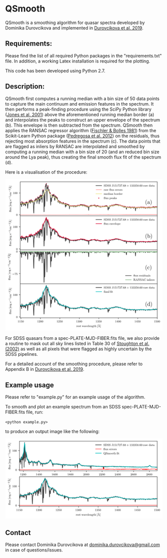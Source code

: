 # QSmooth

QSmooth is a smoothing algorithm for quasar spectra developed by Dominika Durovcikova and implemented in [Durovcikova et al. 2019](https://arxiv.org/abs/1912.01050).

## Requirements:

Please find the list of all required Python packages in the "requirements.txt" file. In addition, a working Latex installation is required for the plotting.

This code has been developed using Python 2.7.

## Description:

QSmooth first computes a running median with a bin size of 50 data points to capture the main continuum and emission features in the spectrum. It then performs a peak-finding procedure using the SciPy Python library ([Jones et al. 2001](https://www.scipy.org/)) above the aforementioned running median border (a) and interpolates the peaks to construct an upper envelope of the spectrum (b). This envelope is then subtracted from the spectrum. QSmooth then applies the RANSAC regressor algorithm ([Fischler & Bolles 1981](https://dl.acm.org/doi/pdf/10.1145/358669.358692)) from the Scikit-Learn Python package ([Pedregosa et al. 2012](https://arxiv.org/pdf/1201.0490.pdf)) on the residuals, thus rejecting most absorption features in the spectrum (c). The data points that are flagged as inliers by RANSAC are interpolated and smoothed by computing a running median with a bin size of 20 (and an reduced bin size around the Lya peak), thus creating the final smooth flux fit of the spectrum (d).

Here is a visualisation of the procedure:

![Smoothing procedure](/example_plots/smoothing_closeup.png)

For SDSS quasars from a spec-PLATE-MJD-FIBER.fits file, we also provide a routine to mask out all sky lines listed in Table 30 of [Stoughton et al. (2002)](https://iopscience.iop.org/article/10.1086/324741/pdf) as well as all pixels that were flagged as highly uncertain by the SDSS pipelines.

For a detailed account of the smoothing procedure, please refer to Appendix B in [Durovcikova et al. 2019](https://arxiv.org/abs/1912.01050).

## Example usage

Please refer to "example.py" for an example usage of the algorithm.

To smooth and plot an example spectrum from an SDSS spec-PLATE-MJD-FIBER.fits file, run:

`<python example.py>`

to produce an output image like the following:

![Example output spectrum](/example_plots/SDSSJ151727.68+133358.60_example.png)

## Contact

Please contact Dominika Durovcikova at dominika.durovcikova@gmail.com in case of questions/issues.
